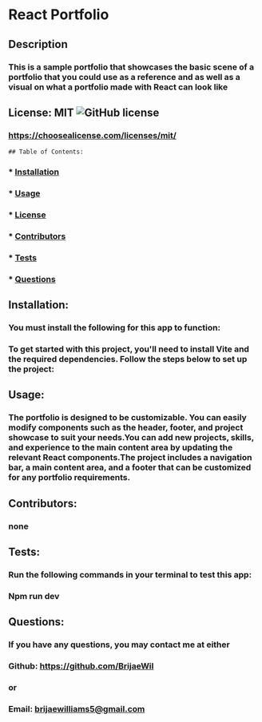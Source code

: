 # React Portfolio
  ## Description
  ### This is a sample portfolio that showcases the basic scene of a portfolio that you could use as a reference and as well as a visual on what a portfolio made with React can look like

  ## License: MIT  ![GitHub license](https://img.shields.io/github/license/Naereen/StrapDown.js.svg)
  ### https://choosealicense.com/licenses/mit/
    ## Table of Contents:
  ###  * [Installation](#installation)
  ###  * [Usage](#usage)
  ###  * [License](#license)
  ###  * [Contributors](#contributors)
  ###  * [Tests](#tests)
  ###  * [Questions](#questions)

  ## Installation:
  ### You must install the following for this app to function:
  ### To get started with this project, you'll need to install Vite and the required dependencies. Follow the steps below to set up the project:

  ## Usage:
  ### The portfolio is designed to be customizable. You can easily modify components such as the header, footer, and project showcase to suit your needs.You can add new projects, skills, and experience to the main content area by updating the relevant React components.The project includes a navigation bar, a main content area, and a footer that can be customized for any portfolio requirements.

  ## Contributors:
  ### none

  ## Tests:
  ### Run the following commands in your terminal to test this app:
  ### Npm run dev

  ## Questions:
  ### If you have any questions, you may contact me at either
  ### Github: https://github.com/BrijaeWil
  ### or
  ### Email: brijaewilliams5@gmail.com


